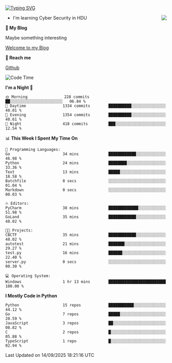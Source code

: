 [![Typing SVG](https://readme-typing-svg.herokuapp.com?font=Fira+Code&pause=1000&random=false&width=450&height=60&lines=Hello+%F0%9F%91%8B%F0%9F%8F%BB;I'm+JBNRZ)](https://git.io/typing-svg)

<a href="#">
  <img align="right" src="https://github-readme-stats.vercel.app/api?username=JBNRZ&show_icons=true&bg_color=15,f2f7fd,E0EAFC" />
</a>

- I'm learning Cyber Security in HDU

 **🌱 My Blog**

Maybe something interesting

[Welcome to my Blog](https://jbnrz.com.cn/)

 **💬 Reach me** 

[Github](https://github.com/JBNRZ)


<!--START_SECTION:waka-->
![Code Time](http://img.shields.io/badge/Code%20Time-1%2C399%20hrs%2018%20mins-blue)

**I'm a Night 🦉** 

```text
🌞 Morning                228 commits         ██░░░░░░░░░░░░░░░░░░░░░░░   06.84 % 
🌆 Daytime                1334 commits        ██████████░░░░░░░░░░░░░░░   40.01 % 
🌃 Evening                1354 commits        ██████████░░░░░░░░░░░░░░░   40.61 % 
🌙 Night                  418 commits         ███░░░░░░░░░░░░░░░░░░░░░░   12.54 % 
```


📊 **This Week I Spent My Time On** 

```text
💬 Programming Languages: 
Go                       34 mins             ████████████░░░░░░░░░░░░░   46.98 % 
Python                   24 mins             ████████░░░░░░░░░░░░░░░░░   33.36 % 
Text                     13 mins             █████░░░░░░░░░░░░░░░░░░░░   18.58 % 
Batchfile                0 secs              ░░░░░░░░░░░░░░░░░░░░░░░░░   01.04 % 
Markdown                 0 secs              ░░░░░░░░░░░░░░░░░░░░░░░░░   00.03 % 

🔥 Editors: 
PyCharm                  38 mins             █████████████░░░░░░░░░░░░   51.98 % 
GoLand                   35 mins             ████████████░░░░░░░░░░░░░   48.02 % 

🐱‍💻 Projects: 
CBCTF                    35 mins             ████████████░░░░░░░░░░░░░   48.02 % 
autotest                 21 mins             ███████░░░░░░░░░░░░░░░░░░   29.27 % 
test.py                  16 mins             ██████░░░░░░░░░░░░░░░░░░░   22.40 % 
server.py                0 secs              ░░░░░░░░░░░░░░░░░░░░░░░░░   00.30 % 

💻 Operating System: 
Windows                  1 hr 13 mins        █████████████████████████   100.00 % 
```

**I Mostly Code in Python** 

```text
Python                   15 repos            ███████████░░░░░░░░░░░░░░   44.12 % 
Go                       7 repos             █████░░░░░░░░░░░░░░░░░░░░   20.59 % 
JavaScript               3 repos             ██░░░░░░░░░░░░░░░░░░░░░░░   08.82 % 
C                        2 repos             █░░░░░░░░░░░░░░░░░░░░░░░░   05.88 % 
TypeScript               1 repo              █░░░░░░░░░░░░░░░░░░░░░░░░   02.94 % 
```




 Last Updated on 14/09/2025 18:21:16 UTC
<!--END_SECTION:waka-->
